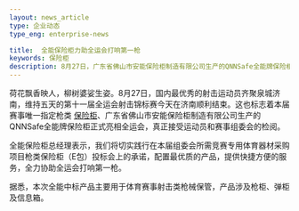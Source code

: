 ```yaml
---
layout: news_article
type: 企业动态
type_eng: enterprise-news

title:  全能保险柜力助全运会打响第一枪
keywords: 保险柜
description: 8月27日，广东省佛山市安能保险柜制造有限公司生产的QNNSafe全能牌保险柜正式亮相全运会，真正接受运动员和赛事组委会的检阅。
---
```

荷花飘香映人，柳树婆娑生姿。8月27日，国内最优秀的射击运动员齐聚泉城济南，维持五天的第十一届全运会射击锦标赛今天在济南顺利结束。这也标志着本届赛事唯一指定枪类 [保险柜](http://www.qnn.com.cn/)、广东省佛山市安能保险柜制造有限公司生产的QNNSafe全能牌保险柜正式亮相全运会，真正接受运动员和赛事组委会的检阅。

全能保险柜总经理表示，我们将切实践行在本届组委会所需竞赛专用体育器材采购项目枪类保险柜（E包）投标会上的承诺，配置最优质的产品，提供快捷方便的服务，全力协助全运会打响第一枪。

据悉，本次全能中标产品主要用于体育赛事射击类枪械保管，产品涉及枪柜、弹柜及信息箱。
